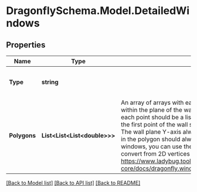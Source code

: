 
# DragonflySchema.Model.DetailedWindows

## Properties

Name | Type | Description | Notes
------------ | ------------- | ------------- | -------------
**Type** | **string** |  | [optional] [readonly] [default to "DetailedWindows"]
**Polygons** | **List&lt;List&lt;List&lt;double&gt;&gt;&gt;** | An array of arrays with each sub-array representing a polygonal boundary of a window within the plane of the wall. Each sub-array should consist of at least three 2D points and each point should be a list of 2 (x, y) values. The wall plane is assumed to have an origin at the first point of the wall segment and an X-axis extending along the length of the segment. The wall plane Y-axis always points upwards. Therefore, both X and Y values of each point in the polygon should always be positive. Note that, if you are starting from 3D vertices of windows, you can use these window parameters to represent them. Some sample code to convert from 2D vertices to 2D vertices in the plane of the wall can be found here: https://www.ladybug.tools/dragonfly-core/docs/dragonfly.windowparameter.html#dragonfly.windowparameter.DetailedWindows | 

[[Back to Model list]](../README.md#documentation-for-models)
[[Back to API list]](../README.md#documentation-for-api-endpoints)
[[Back to README]](../README.md)

